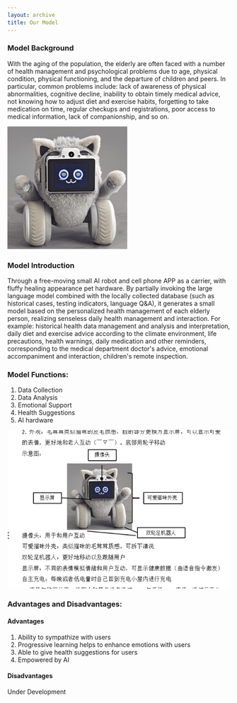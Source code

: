 ```yaml
---
layout: archive
title: Our Model
---
```


### Model Background
With the aging of the population, the elderly are often faced with a number of health management and psychological problems due to age, physical condition, physical functioning, and the departure of children and peers. In particular, common problems include: lack of awareness of physical abnormalities, cognitive decline, inability to obtain timely medical advice, not knowing how to adjust diet and exercise habits, forgetting to take medication on time, regular checkups and registrations, poor access to medical information, lack of companionship, and so on.

![Model](1.png)

### Model Introduction
Through a free-moving small AI robot and cell phone APP as a carrier, with fluffy healing appearance pet hardware. By partially invoking the large language model combined with the locally collected database (such as historical cases, testing indicators, language Q&A), it generates a small model based on the personalized health management of each elderly person, realizing senseless daily health management and interaction. For example: historical health data management and analysis and interpretation, daily diet and exercise advice according to the climate environment, life precautions, health warnings, daily medication and other reminders, corresponding to the medical department doctor's advice, emotional accompaniment and interaction, children's remote inspection.

### Model Functions:
1. Data Collection
2. Data Analysis
3. Emotional Support
4. Health Suggestions
5. AI hardware

![Model2](2.png)


### Advantages and Disadvantages:
#### Advantages

1. Ability to sympathize with users
2. Progressive learning helps to enhance emotions with users
3. Able to give health suggestions for users
4. Empowered by AI

#### Disadvantages

Under Development
